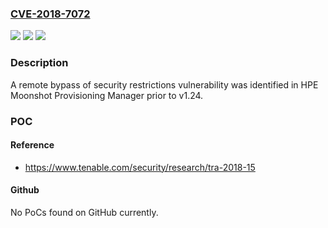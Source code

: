 ### [CVE-2018-7072](https://cve.mitre.org/cgi-bin/cvename.cgi?name=CVE-2018-7072)
![](https://img.shields.io/static/v1?label=Product&message=HPE%20Moonshot%20Provisioning%20Manager&color=blue)
![](https://img.shields.io/static/v1?label=Version&message=n%2Fa&color=blue)
![](https://img.shields.io/static/v1?label=Vulnerability&message=remote%20bypass%20of%20security%20restrictions&color=brighgreen)

### Description

A remote bypass of security restrictions vulnerability was identified in HPE Moonshot Provisioning Manager prior to v1.24.

### POC

#### Reference
- https://www.tenable.com/security/research/tra-2018-15

#### Github
No PoCs found on GitHub currently.

